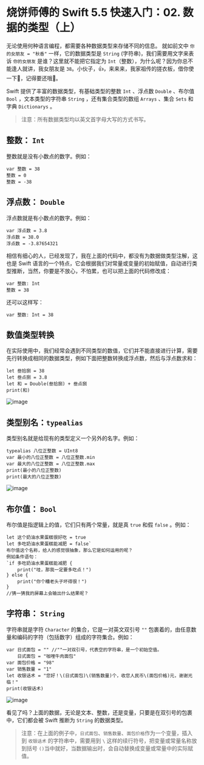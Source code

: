 # 烧饼师傅的 Swift 5.5 快速入门：02. 数据的类型（上）

无论使用何种语言编程，都需要各种数据类型来存储不同的信息。
就如前文中 `你的女朋友 = "秋香"` 一样，它的数据类型是 `String` (字符串)，我们需要用文字来表诉 `你的女朋友` 是谁？这里就不能把它指定为 `Int`（整数），为什么呢？因为你总不能逢人就讲，我女朋友是 `38`。小伙子，👍，来来来，我家祖传的搓衣板，借你使一下🤪，记得要还哦🤫。

Swift 提供了丰富的数据类型，有基础类型的整数 `Int` 、浮点数 `Double` 、布尔值 `Bool` ，文本类型的字符串 `String` ，还有集合类型的数组 `Arrays` 、集合 `Sets` 和字典 `Dictionarys` 。
> 注意：所有数据类型均以英文首字母大写的方式书写。
 
## 整数： `Int`
整数就是没有小数点的数字。例如：
```
var 整数 = 38
整数 = 0
整数 = -38
```
## 浮点数： `Double`
浮点数就是有小数点的数字。例如：
```
var 浮点数 = 3.8
浮点数 = 38.0
浮点数 = -3.87654321
```
相信有细心的人，已经发现了，我在上面的代码中，都没有为数据做类型注解，这也是 Swift 语言的一个特点，它会根据我们对常量或变量的初始赋值，自动进行类型推断，当然，你要是不放心，不怕累，也可以把上面的代码修改成：
```
var 整数: Int 
整数 = 38
```
还可以这样写：
```
var 整数: Int = 38
```
## 数值类型转换
在实际使用中，我们经常会遇到不同类型的数值，它们并不能直接进行计算，需要先行转换成相同的数据类型，例如下面把整数转换成浮点数，然后与浮点数求和：
```
let 叁拾捌 = 38
let 叁点捌 = 3.8
let 和 = Double(叁拾捌) + 叁点捌
print(和)
```
![image](https://github.com/shellddd/Swift-5.5-learning-note/assets/67853933/60b58ae7-4102-4699-ae08-95d817bdeb6c)

## 类型别名：`typealias`
类型别名就是给现有的类型定义一个另外的名字。例如：
```
typealias 八位正整数 = UInt8
var 最小的八位正整数 = 八位正整数.min
var 最大的八位正整数 = 八位正整数.max
print(最小的八位正整数)
print(最大的八位正整数)
```
![image](https://github.com/shellddd/Swift-5.5-learning-note/assets/67853933/9e207f66-104e-41cb-9fc5-5820d619abf5)

## 布尔值： `Bool` 
布尔值是指逻辑上的值，它们只有两个常量，就是真 `true` 和假 `false` 。例如：
```
let 这个奶油水果蛋糕很好吃 = true
let 多吃奶油水果蛋糕能减肥 = false`
布尔值这个名称，给人的感觉很抽象，那么它是如何运用的呢？
例如条件语句：
`if 多吃奶油水果蛋糕能减肥 {
    print("哇，那我一定要多吃点！")
} else {
    print("你个糟老头子坏得很！")
}
//猜一猜我的屏幕上会输出什么结果呢？
```
## 字符串： `String`
字符串就是字符 `Character` 的集合，它是一对英文双引号 `""` 包裹着的，由任意数量和编码的字符（包括数字）组成的字符集合。例如：
```
var 日式面包 = "" //""一对双引号，代表空的字符串，是一个初始空值。
    日式面包 = "咖哩牛肉面包"
var 面包价格 = "98"
var 销售数量 = "1"
let 收银话术 = "您好！\(日式面包)\(销售数量)个，收您人民币\(面包价格)元，谢谢光临！"
print(收银话术)
```
![image](https://github.com/shellddd/Swift-5.5-learning-note/assets/67853933/519977f0-67b0-4cba-a1d4-9d2711135eb0)

看见了吗？上面的数据，无论是文本、整数，还是变量，只要是在双引号的包裹中，它们都会被 Swift 推断为 `String` 的数据类型。
> 注意：在上面的例子中，`日式面包`、`销售数量`、`面包价格`作为一个变量，插入到 `收银话术` 的字符串中，需要用到 `\` 这样的续行符号，把变量或常量名称放到括号 `()`当中就好，当数据输出时，会自动替换成变量或常量中的实际赋值。

